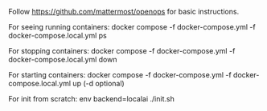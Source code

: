 
Follow https://github.com/mattermost/openops for basic instructions.

For seeing running containers:  docker compose -f docker-compose.yml -f docker-compose.local.yml ps

For stopping containers: docker compose -f docker-compose.yml -f docker-compose.local.yml down

For starting containers: docker compose -f docker-compose.yml -f docker-compose.local.yml up (-d optional)

For init from scratch: env backend=localai ./init.sh
 

